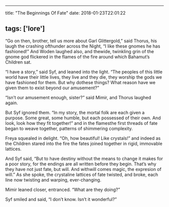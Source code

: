 
---
title: "The Beginnings Of Fate"
date: 2018-01-23T22:01:22

tags: ['lore']
---
“Go on then, brother, tell us more about Garl Glittergold,” said Thorus, his laugh the crashing ofthunder across the Night, “I like these gnomes he has fashioned!” And Woden laughed also, and thewide, twinkling grin of the gnome god flickered in the flames of the fire around which Bahamut’s Children sat.

“I have a story,” said Syf, and leaned into the light. “The peoples of this little world have their little lives, they live and they die, they worship the gods we have fashioned for them. But why dothese things? What reason have we given them to exist beyond our amusement?”

“Isn’t our amusement enough, sister?” said Mimir, and Thorus laughed again.

But Syf ignored them. “In my story, the mortal folk are each given a purpose. Some great, some humble, but each possessed of their own. And look, look how they fit together!” and in the flamesthe first threads of fate began to weave together, patterns of shimmering complexity.

Freya squealed in delight. “Oh, how beautiful! Like crystals!” and indeed as the Children stared into the fire the fates joined together in rigid, immovable lattices.

And Syf said, “But to have destiny without the means to change it makes for a poor story, for the endings are all written before they begin. That’s why they have not just fate, but will. And withwill comes magic, the expresion of will.” As she spoke, the crystaline lattices of fate twisted, and broke, each line now twisting and warping, ever-changing.

Mimir leaned closer, entranced. “What are they doing?”

Syf smiled and said, “I don’t know. Isn’t it wonderful?”


